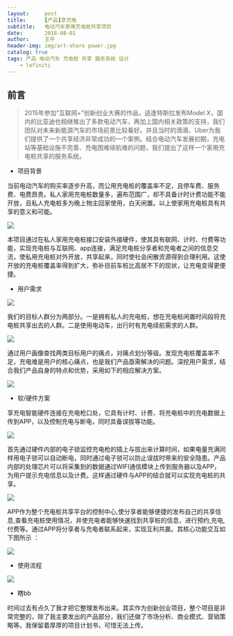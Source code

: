 ```yaml
---
layout:     post
title:      [产品]享充电
subtitle:   电动汽车家用充电桩共享项目
date:       2018-08-01
author:     王平
header-img: img/art-share power.jpg
catalog: true
tags: 产品 电动汽车 充电桩 共享 服务系统 设计
    - lefiniti
---
```


## 前言

> 2015年参加“互联网+”创新创业大赛的作品，适逢特斯拉发布Model X，国内的比亚迪也相继推出了多款电动汽车，再加上国内相关政策的支持，我们团队对未来新能源汽车的市场前景比较看好。并且当时的滴滴、Uber为我们提供了一个共享经济非常成功的一个案例。结合电动汽车发展初期，充电站等基础设施不完善、充电困难续航难的问题，我们提出了这样一个家用充电桩共享的服务系统。

+ 项目背景

​        当前电动汽车的购买率逐步升高，而公用充电桩的覆盖率不足，且停车费、服务费、电费昂贵。私人家用充电桩数量多，遍布范围广，却不具备计时计费功能不能开放，且私人充电桩多为晚上物主回家使用，白天闲置。以上使家用充电桩具有共享的意义和可能。

![](https://ws1.sinaimg.cn/large/006tKfTcgy1ftvkz7wdphj31kw0hvajj.jpg)

​       本项目通过在私人家用充电桩接口安装外接硬件，使其具有联网、计时、付费等功能，实现充电桩与互联网、app连接，满足充电桩分享者和充电者之间的信息交流，使私用充电桩对外开放，共享起来，同时使社会闲散资源得到合理利用。这使开放的充电桩覆盖率得到扩大，弥补目前车桩比高居不下的现状，让充电变得更便捷。

+ 用户需求

![](https://ws3.sinaimg.cn/large/006tKfTcgy1ftvkz7j1r1j31kw0hve81.jpg)

​        我们的目标人群分为两部分。一是拥有私人的充电桩，想在充电桩闲置时间段将充电桩共享出去的人群。二是使用电动车，出行时有充电续航需求的人群。 

![](https://ws3.sinaimg.cn/large/006tKfTcgy1ftvkz65nrmj31kw0hv1kx.jpg)

​        通过用户画像查找两类目标用户的痛点，对痛点划分等级。发现充电桩覆盖率不足，充电难是用户的核心痛点，也是我们产品亟需解决的问题。深挖用户需求，结合我们产品自身的特点和优势，采用如下的相应解决方案。

![](https://ws4.sinaimg.cn/large/006tKfTcgy1ftvlsrr0uaj30ln0tkaer.jpg)

+ 软/硬件方案

​        享充电智能硬件连接在充电枪口处，它具有计时、计费、将充电桩中的充电数据上传到APP，以及控制充电与断电，同时具备误拔等功能。

![](https://ws3.sinaimg.cn/large/006tKfTcgy1ftvl20a1ylj31kw0hv1kx.jpg)

​        首先通过硬件内部的电子锁监控充电枪的插上与拔出来计算时间，如果电量充满同样用电子锁可以自动断电，同时通过电子锁可以防止误拔时带来的安全隐患。产品内部的处理芯片可以将采集到的数据通过WIFI通信模块上传到服务器以及APP，为用户提示充电信息以及计费。这样通过硬件与APP的结合就可以实现充电桩的共享。

![](https://ws3.sinaimg.cn/large/006tKfTcgy1ftvl1yz7lrj31kw0hv4qp.jpg)

​        APP作为整个充电桩共享平台的控制中心,使分享者能够便捷的发布自己的共享信息,查看充电桩使用情况，并使充电者能够快速找到共享桩的信息，进行预约,充电,付费等。通过APP将分享者与充电者联系起来，实现互利共赢。其核心功能交互如下图所示 ：

![](https://ws4.sinaimg.cn/large/006tKfTcgy1ftvmfo0n12j30ny07xwfc.jpg)

+ 使用流程

![](https://ws4.sinaimg.cn/large/006tKfTcgy1ftvl1y2fkkj31kw0hv7mw.jpg)

+ 瞎bb

​        时间过去有点久了我才把它整理发布出来。其实作为创新创业项目，整个项目是非常完整的，除了我主要发出的产品部分，我们还做了市场分析、商业模式、营销策略等。我保留着厚厚的项目计划书，可惜无法上传。
